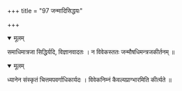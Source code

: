 +++
title = "97 जन्मादिसिद्धयः"

+++


<details open><summary>मूलम्</summary>

समाधिमात्रजा सिद्धिर्यदि, विज्ञानवादतः । न विवेकस्ततः जन्मौषधिमन्त्रजकीर्तनम् ॥
</details>



<details open><summary>मूलम्</summary>

ध्यानेन संस्कृतं चित्तमपवर्गाधिकार्यदः । विवेकनिम्नं कैवल्यप्राग्भारमिति कीर्त्यते ॥
</details>


